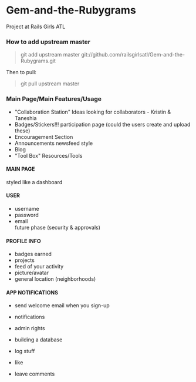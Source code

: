 # Gem-and-the-Rubygrams
Project at Rails Girls ATL 

### How to add upstream master

> git add upstream master git://github.com/railsgirlsatl/Gem-and-the-Rubygrams.git

Then to pull:
> git pull upstream master

### Main Page/Main Features/Usage

* "Collaboration Station" Ideas looking for collaborators - Kristin & Taneshia 
* Badges/Stickers!!! participation page (could the users create and upload these)  
* Encouragement Section  
* Announcements newsfeed style  
* Blog  
* "Tool Box" Resources/Tools  

#### MAIN PAGE
styled like a dashboard

#### USER
* username  
* password  
* email  
future phase (security & approvals)

#### PROFILE INFO
* badges earned  
* projects  
* feed of your activity  
* picture/avatar  
* general location (neighborhoods)

#### APP NOTIFICATIONS
* send welcome email when you sign-up  
* notifications
	

* admin rights  
* building a database  
* log stuff  
* like  
* leave comments
